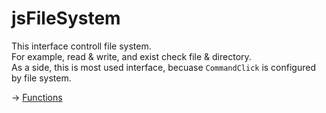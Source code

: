 
# jsFileSystem

This interface controll file system.  
For example, read & write, and exist check file & directory.  
As a side, this is most used interface, becuase `CommandClick` is configured by file system.  

-> [Functions](https://github.com/puutaro/CommandClick/tree/master/md/developer/js_interface/functions/file/JsFileStystem)
